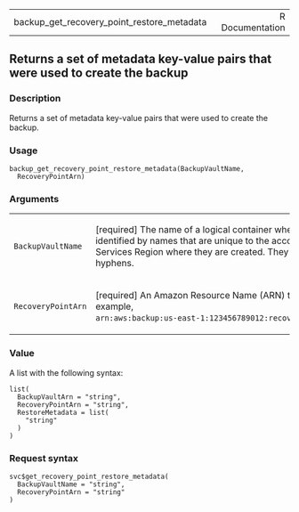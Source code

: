 <table style="width: 100%;">
<tbody>
<tr class="odd">
<td>backup_get_recovery_point_restore_metadata</td>
<td style="text-align: right;">R Documentation</td>
</tr>
</tbody>
</table>

## Returns a set of metadata key-value pairs that were used to create the backup

### Description

Returns a set of metadata key-value pairs that were used to create the
backup.

### Usage

    backup_get_recovery_point_restore_metadata(BackupVaultName,
      RecoveryPointArn)

### Arguments

<table>
<colgroup>
<col style="width: 35%" />
<col style="width: 65%" />
</colgroup>
<tbody>
<tr class="odd">
<td><code
id="backup_get_recovery_point_restore_metadata_:_BackupVaultName">BackupVaultName</code></td>
<td><p>[required] The name of a logical container where backups are
stored. Backup vaults are identified by names that are unique to the
account used to create them and the Amazon Web Services Region where
they are created. They consist of lowercase letters, numbers, and
hyphens.</p></td>
</tr>
<tr class="even">
<td><code
id="backup_get_recovery_point_restore_metadata_:_RecoveryPointArn">RecoveryPointArn</code></td>
<td><p>[required] An Amazon Resource Name (ARN) that uniquely identifies
a recovery point; for example, <code
style="white-space: pre;">⁠arn:aws:backup:us-east-1:123456789012:recovery-point:1EB3B5E7-9EB0-435A-A80B-108B488B0D45⁠</code>.</p></td>
</tr>
</tbody>
</table>

### Value

A list with the following syntax:

    list(
      BackupVaultArn = "string",
      RecoveryPointArn = "string",
      RestoreMetadata = list(
        "string"
      )
    )

### Request syntax

    svc$get_recovery_point_restore_metadata(
      BackupVaultName = "string",
      RecoveryPointArn = "string"
    )
